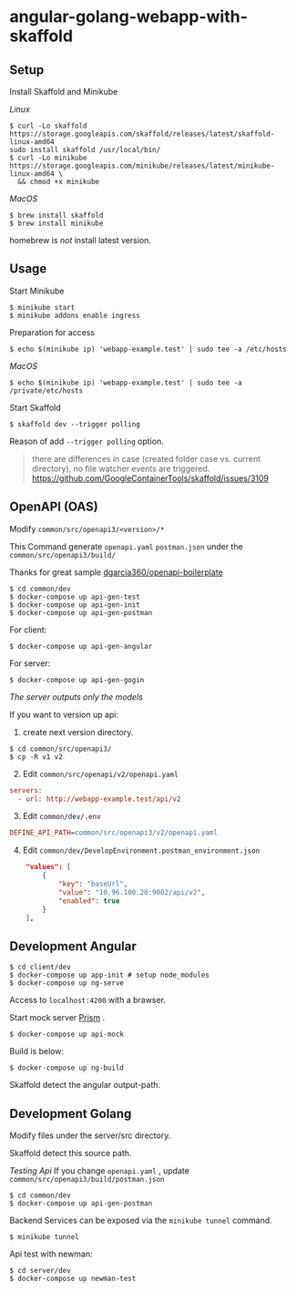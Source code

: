 # angular-golang-webapp-with-skaffold

## Setup
Install Skaffold and Minikube

*Linux*
``` shell
$ curl -Lo skaffold https://storage.googleapis.com/skaffold/releases/latest/skaffold-linux-amd64
sudo install skaffold /usr/local/bin/
$ curl -Lo minikube https://storage.googleapis.com/minikube/releases/latest/minikube-linux-amd64 \
  && chmod +x minikube
```

*MacOS*
``` shell
$ brew install skaffold
$ brew install minikube
```
homebrew is *not* install latest version.

## Usage
Start Minikube
``` shell
$ minikube start
$ minikube addons enable ingress
```

Preparation for access
``` shell
$ echo $(minikube ip) 'webapp-example.test' | sudo tee -a /etc/hosts
```

*MacOS*
``` shell
$ echo $(minikube ip) 'webapp-example.test' | sudo tee -a /private/etc/hosts
```

Start Skaffold
``` shell
$ skaffold dev --trigger polling
```
Reason of add `--trigger polling` option.
>there are differences in case (created folder case vs. current directory), no file watcher events are triggered.
https://github.com/GoogleContainerTools/skaffold/issues/3109

## OpenAPI (OAS)

Modify `common/src/openapi3/<version>/*` 

This Command generate `openapi.yaml` `postman.json` under the `common/src/openapi3/build/`

Thanks for great sample [dgarcia360/openapi-boilerplate](https://github.com/dgarcia360/openapi-boilerplate)

``` shell
$ cd common/dev
$ docker-compose up api-gen-test
$ docker-compose up api-gen-init
$ docker-compose up api-gen-postman
```

For client:
``` shell
$ docker-compose up api-gen-angular
```

For server:
``` shell
$ docker-compose up api-gen-gogin
```
*The server outputs only the models*

If you want to version up api:

1. create next version directory.
``` shell
$ cd common/src/openapi3/
$ cp -R v1 v2
```

2. Edit `common/src/openapi/v2/openapi.yaml`
``` ini
servers:
  - url: http://webapp-example.test/api/v2
```

3. Edit `common/dev/.env`
``` ini
DEFINE_API_PATH=common/src/openapi3/v2/openapi.yaml
```

4. Edit `common/dev/DevelopEnvironment.postman_environment.json`
``` json
	"values": [
		{
			"key": "baseUrl",
			"value": "10.96.100.20:9002/api/v2",
			"enabled": true
		}
	],
```

## Development Angular

``` shell
$ cd client/dev
$ docker-compose up app-init # setup node_modules
$ docker-compose up ng-serve
```

Access to `localhost:4200` with a brawser.

Start mock server [Prism](https://stoplight.io/open-source/prism/) .
``` shell
$ docker-compose up api-mock
```

Build is below:

``` shell
$ docker-compose up ng-build
```
Skaffold detect the angular output-path.

## Development Golang
Modify files under the server/src directory.

Skaffold detect this source path.

*Testing Api*
If you change `openapi.yaml` , update `common/src/openapi3/build/postman.json`
``` shell
$ cd common/dev
$ docker-compose up api-gen-postman
```

Backend Services can be exposed via the `minikube tunnel` command.
``` shell
$ minikube tunnel
```

Api test with newman:
``` shell
$ cd server/dev
$ docker-compose up newman-test
```
